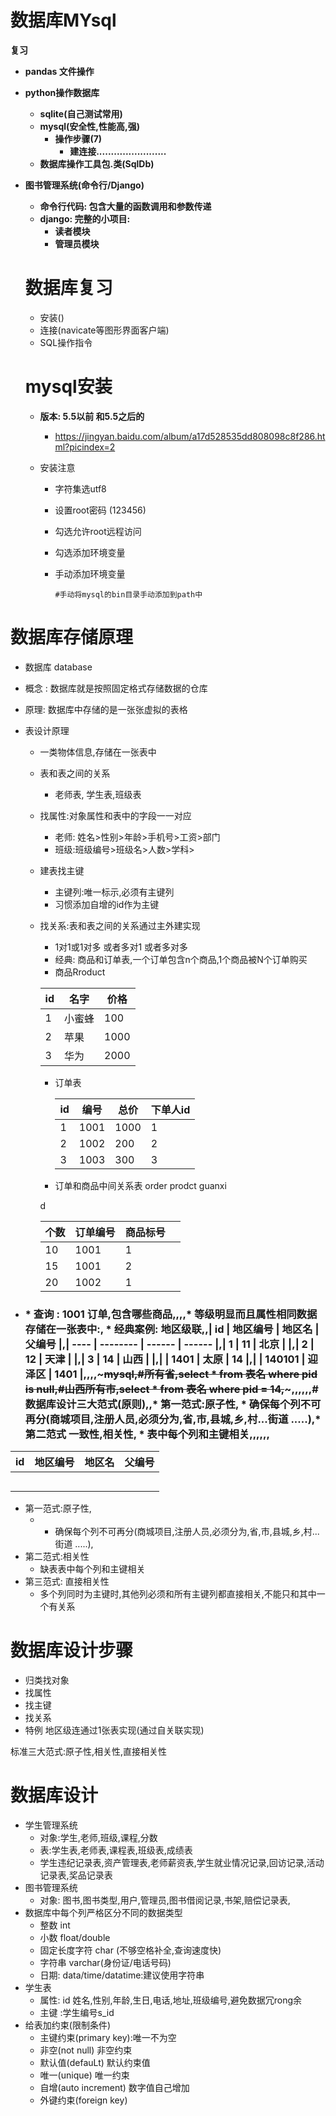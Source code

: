 # 数据库MYsql

**复习**

* **pandas 文件操作**

* **python操作数据库**

  * **sqlite(自己测试常用)**
  * **mysql(安全性,性能高,强)**
    * **操作步骤(7)**
      * **建连接........................**
  * **数据库操作工具包.类(SqlDb)**

* **图书管理系统(命令行/Django)**

  * **命令行代码: 包含大量的函数调用和参数传递**
  * **django:  完整的小项目:**
    * **读者模块**
    * **管理员模块**





  # 数据库复习

  * 安装()
  * 连接(navicate等图形界面客户端)
  * SQL操作指令



  # mysql安装

  * **版本: 5.5以前 和5.5之后的**

    * https://jingyan.baidu.com/album/a17d528535dd808098c8f286.html?picindex=2

  * 安装注意

    * 字符集选utf8

    * 设置root密码 (123456)

    * 勾选允许root远程访问

    * 勾选添加环境变量

    * 手动添加环境变量

      ~~~mysql
      #手动将mysql的bin目录手动添加到path中
      
      ~~~




# 数据库存储原理

* 数据库  database

* 概念  : 数据库就是按照固定格式存储数据的仓库

* 原理: 数据库中存储的是一张张虚拟的表格

* 表设计原理

  * 一类物体信息,存储在一张表中

  * 表和表之间的关系

    * 老师表, 学生表,班级表

  * 找属性:对象属性和表中的字段一一对应

    * 老师: 姓名>性别>年龄>手机号>工资>部门
    * 班级:班级编号>班级名>人数>学科>

  * 建表找主键

    * 主键列:唯一标示,必须有主键列
    * 习惯添加自增的id作为主键

  * 找关系:表和表之间的关系通过主外建实现

    * 1对1或1对多     或者多对1  或者多对多
    * 经典: 商品和订单表,一个订单包含n个商品,1个商品被N个订单购买
    * 商品Rroduct

    | id   | 名字   | 价格 |
    | ---- | ------ | ---- |
    | 1    | 小蜜蜂 | 100  |
    | 2    | 苹果   | 1000 |
    | 3    | 华为   | 2000 |

    * 订单表

      | id   | 编号 | 总价 | 下单人id |
      | ---- | ---- | ---- | -------- |
      | 1    | 1001 | 1000 | 1        |
      | 2    | 1002 | 200  | 2        |
      | 3    | 1003 | 300  | 3        |

    * 订单和商品中间关系表 order prodct guanxi

    d

    | 个数 | 订单编号 | 商品标号 |      |
    | ---- | -------- | -------- | ---- |
    | 10   | 1001     | 1        |      |
    | 15   | 1001     | 2        |      |
    | 20   | 1002     | 1        |      |


* ### * 查询 : 1001 订单,包含哪些商品,,,,* 等级明显而且属性相同数据存储在一张表中:,  * 经典案例: 地区级联,,| id   | 地区编号 | 地区名 | 父编号 |,| ---- | -------- | ------ | ------ |,| 1    | 11       | 北京   |        |,| 2    | 12       | 天津   |        |,| 3    | 14       | 山西   |        |,|      | 1401     | 太原   | 14     |,|      | 140101   | 迎泽区 | 1401   |,,,,~~~mysql,#所有省,select * from 表名 where pid is null,#山西所有市,select * from 表名 where pid = 14,~~~,,,,,,# 数据库设计三大范式(原则),,* 第一范式:原子性,  * 确保每个列不可再分(商城项目,注册人员,必须分为,省,市,县城,乡,村...街道 .....),* 第二范式 一致性,相关性,  * 表中每个列和主键相关,,,,,,



| id   | 地区编号 | 地区名 | 父编号 |
| ---- | -------- | ------ | ------ |
|      |          |        |        |
|      |          |        |        |
|      |          |        |        |
|      |          |        |        |
|      |          |        |        |



* 第一范式:原子性, 
  * * 确保每个列不可再分(商城项目,注册人员,必须分为,省,市,县城,乡,村...街道 .....),
* 第二范式:相关性
  * 缺表表中每个列和主键相关
* 第三范式: 直接相关性
  * 多个列同时为主键时,其他列必须和所有主键列都直接相关,不能只和其中一个有关系





# 数据库设计步骤

* 归类找对象
* 找属性
* 找主键
* 找关系
* 特例 地区级连通过1张表实现(通过自关联实现)

标准三大范式:原子性,相关性,直接相关性



# 数据库设计

* 学生管理系统
  * 对象:学生,老师,班级,课程,分数
  * 表:学生表,老师表,课程表,班级表,成绩表
  * 学生违纪记录表,资产管理表,老师薪资表,学生就业情况记录,回访记录,活动记录表,奖品记录表
* 图书管理系统
  * 对象: 图书,图书类型,用户,管理员,图书借阅记录,书架,赔偿记录表,
* 数据库中每个列严格区分不同的数据类型
  * 整数 int
  * 小数  float/double
  * 固定长度字符  char (不够空格补全,查询速度快)
  * 字符串 varchar(身份证/电话号码)
  * 日期: data/time/datatime:建议使用字符串
* 学生表
  * 属性: id 姓名,性别,年龄,生日,电话,地址,班级编号,避免数据冗rong余
  * 主键 :学生编号s_id
* 给表加约束(限制条件)
  * 主键约束(primary key):唯一不为空
  * 非空(not null) 非空约束
  * 默认值(defauLt) 默认约束值
  * 唯一(unique) 唯一约束
  * 自增(auto increment) 数字值自己增加
  * 外键约束(foreign key)










































  	